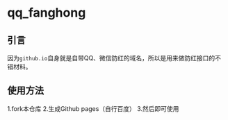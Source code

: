 # qq_fanghong

## 引言

因为`github.io`自身就是自带QQ、微信防红的域名，所以是用来做防红接口的不错材料。

## 使用方法

1.fork本仓库
2.生成Github pages（自行百度）
3.然后即可使用
